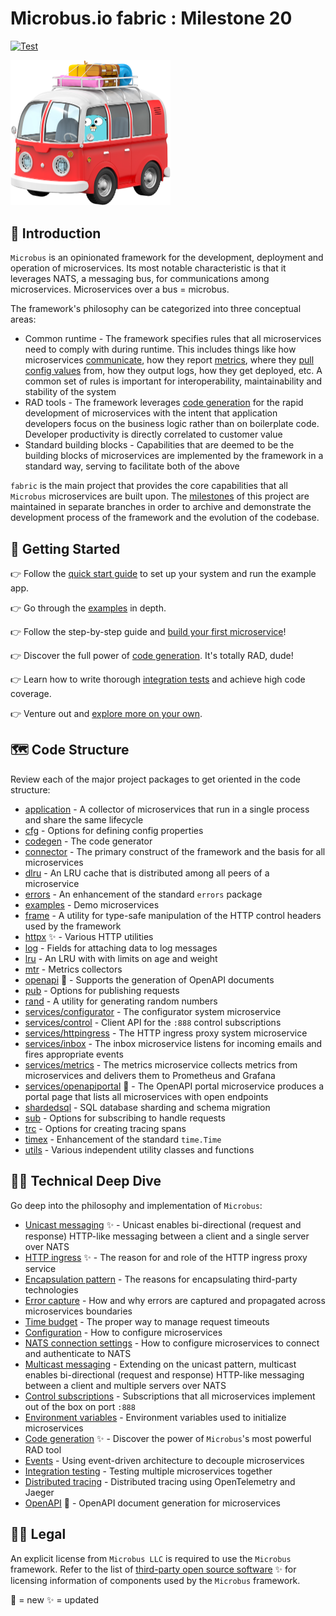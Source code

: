 # Microbus.io fabric : Milestone 20

[![Test](https://github.com/microbus-io/fabric/actions/workflows/test.yaml/badge.svg?branch=main&event=push)](https://github.com/microbus-io/fabric/actions/workflows/test.yaml)

<img src="docs/gopher-on-bus.png" width="256">

## 🚌 Introduction

`Microbus` is an opinionated framework for the development, deployment and operation of microservices. Its most notable characteristic is that it leverages NATS, a messaging bus, for communications among microservices. Microservices over a bus = microbus.

The framework's philosophy can be categorized into three conceptual areas:

* Common runtime - The framework specifies rules that all microservices need to comply with during runtime. This includes things like how microservices [communicate](docs/tech/unicast.md), how they report [metrics](docs/structure/services-metrics.md), where they [pull config values](docs/tech/configuration.md) from, how they output logs, how they get deployed, etc. A common set of rules is important for interoperability, maintainability and stability of the system
* RAD tools - The framework leverages [code generation](docs/tech/codegen.md) for the rapid development of microservices with the intent that application developers focus on the business logic rather than on boilerplate code. Developer productivity is directly correlated to customer value
* Standard building blocks - Capabilities that are deemed to be the building blocks of microservices are implemented by the framework in a standard way, serving to facilitate both of the above

`fabric` is the main project that provides the core capabilities that all `Microbus` microservices are built upon. The [milestones](docs/milestones.md) of this project are maintained in separate branches in order to archive and demonstrate the development process of the framework and the evolution of the codebase.

## 🚦 Getting Started

👉 Follow the [quick start guide](docs/quick-start.md) to set up your system and run the example app.

👉 Go through the [examples](docs/structure/examples.md) in depth.

👉 Follow the step-by-step guide and [build your first microservice](docs/first-service.md)!

👉 Discover the full power of [code generation](docs/tech/codegen.md). It's totally RAD, dude!

👉 Learn how to write thorough [integration tests](docs/tech/integrationtesting.md) and achieve high code coverage.

👉 Venture out and [explore more on your own](docs/self-explore.md).

## 🗺 Code Structure

Review each of the major project packages to get oriented in the code structure:

* [application](docs/structure/application.md) - A collector of microservices that run in a single process and share the same lifecycle
* [cfg](docs/structure/cfg.md) - Options for defining config properties
* [codegen](docs/structure/codegen.md) - The code generator
* [connector](docs/structure/connector.md) - The primary construct of the framework and the basis for all microservices
* [dlru](docs/structure/dlru.md) - An LRU cache that is distributed among all peers of a microservice
* [errors](docs/structure/errors.md) - An enhancement of the standard `errors` package
* [examples](docs/structure/examples.md) - Demo microservices 
* [frame](docs/structure/frame.md) - A utility for type-safe manipulation of the HTTP control headers used by the framework
* [httpx](docs/structure/httpx.md) ✨ - Various HTTP utilities
* [log](docs/structure/log.md) - Fields for attaching data to log messages
* [lru](docs/structure/lru.md) - An LRU with with limits on age and weight
* [mtr](docs/structure/mtr.md) - Metrics collectors
* [openapi](docs/structure/openapi.md) 🎁 - Supports the generation of OpenAPI documents
* [pub](docs/structure/pub.md) - Options for publishing requests
* [rand](docs/structure/rand.md) - A utility for generating random numbers
* [services/configurator](docs/structure/services-configurator.md) - The configurator system microservice
* [services/control](docs/structure/services-control.md) - Client API for the `:888` control subscriptions
* [services/httpingress](docs/structure/services-httpingress.md) - The HTTP ingress proxy system microservice
* [services/inbox](docs/structure/services-inbox.md) - The inbox microservice listens for incoming emails and fires appropriate events
* [services/metrics](docs/structure/services-metrics.md) - The metrics microservice collects metrics from microservices and delivers them to Prometheus and Grafana
* [services/openapiportal](docs/structure/services-openapiportal.md) 🎁 - The OpenAPI portal microservice produces a portal page that lists all microservices with open endpoints
* [shardedsql](docs/structure/shardedsql.md) - SQL database sharding and schema migration
* [sub](docs/structure/sub.md) - Options for subscribing to handle requests
* [trc](docs/structure/trc.md) - Options for creating tracing spans
* [timex](docs/structure/timex.md) - Enhancement of the standard `time.Time`
* [utils](docs/structure/utils.md) - Various independent utility classes and functions

## 👩‍💻 Technical Deep Dive

Go deep into the philosophy and implementation of `Microbus`:

* [Unicast messaging](docs/tech/unicast.md) ✨ - Unicast enables bi-directional (request and response) HTTP-like messaging between a client and a single server over NATS
* [HTTP ingress](docs/tech/httpingress.md) ✨ - The reason for and role of the HTTP ingress proxy service
* [Encapsulation pattern](docs/tech/encapsulation.md) - The reasons for encapsulating third-party technologies
* [Error capture](docs/tech/errorcapture.md) - How and why errors are captured and propagated across microservices boundaries
* [Time budget](docs/tech/timebudget.md) - The proper way to manage request timeouts
* [Configuration](docs/tech/configuration.md) - How to configure microservices
* [NATS connection settings](docs/tech/natsconnection.md) - How to configure microservices to connect and authenticate to NATS
* [Multicast messaging](docs/tech/multicast.md) - Extending on the unicast pattern, multicast enables bi-directional (request and response) HTTP-like messaging between a client and multiple servers over NATS
* [Control subscriptions](docs/tech/controlsubs.md) - Subscriptions that all microservices implement out of the box on port `:888`
* [Environment variables](docs/tech/envars.md) - Environment variables used to initialize microservices
* [Code generation](docs/tech/codegen.md) ✨ - Discover the power of `Microbus`'s most powerful RAD tool
* [Events](docs/tech/events.md) - Using event-driven architecture to decouple microservices
* [Integration testing](docs/tech/integrationtesting.md) - Testing multiple microservices together
* [Distributed tracing](docs/tech/distribtracing.md) - Distributed tracing using OpenTelemetry and Jaeger
* [OpenAPI](docs/tech/openapi.md) 🎁 - OpenAPI document generation for microservices

## 👩‍⚖️ Legal

An explicit license from `Microbus LLC` is required to use the `Microbus` framework.
Refer to the list of [third-party open source software](docs/third-party-oss.md) ✨ for licensing information of components used by the `Microbus` framework.

🎁 = new
✨ = updated
